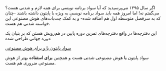 اگر سال ۱۳۹۵ می‌پرسیدید که آیا سواد برنامه نویسی برای همه لازم و شدنی هست؟ می‌گفتم نه! اما امروز همه باید سواد برنامه نویسی به ویژه با پایتون داشته باشند -چنان که به سرفصل متوسطه اول هم اضافه شده- و به کمک چت‌بات‌های هوش مصنوعی این خواسته شدنی هم هست. 

این دفترچه‌ها در واقع دفترچه‌های تمرین دوره پایین در هم‌رویش هستن که بر بنیان یک دوره جهانی طراحی شده: 

[سواد پایتون با و برای هوش مصنوعی](https://hamruyesh.com/product/ai-python-literacy-course/)

سواد پایتون **با** هوش مصنوعی شدنی هست و همچنین **برای استفاده** بهتر از هوش مصنوعی ضروری هم هست. 
